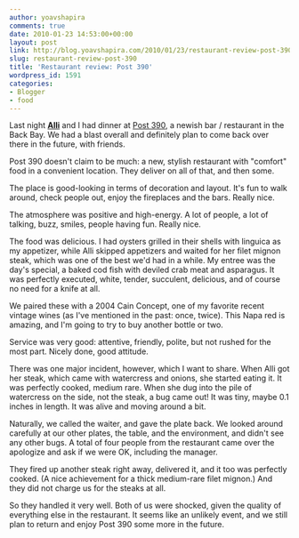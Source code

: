 ```yaml
---
author: yoavshapira
comments: true
date: 2010-01-23 14:53:00+00:00
layout: post
link: http://blog.yoavshapira.com/2010/01/23/restaurant-review-post-390/
slug: restaurant-review-post-390
title: 'Restaurant review: Post 390'
wordpress_id: 1591
categories:
- Blogger
- food
---
```


Last night **[Alli](http://allisonshapira.com)** and I had dinner at [Post 390](http://www.post390restaurant.com/), a newish bar / restaurant in the Back Bay.  We had a blast overall and definitely plan to come back over there in the future, with friends.

  


Post 390 doesn't claim to be much: a new, stylish restaurant with "comfort" food in a convenient location.  They deliver on all of that, and then some.

  


The place is good-looking in terms of decoration and layout.  It's fun to walk around, check people out, enjoy the fireplaces and the bars.  Really nice.

  


The atmosphere was positive and high-energy.  A lot of people, a lot of talking, buzz, smiles, people having fun.  Really nice.

  


The food was delicious.  I had oysters grilled in their shells with linguica as my appetizer, while Alli skipped appetizers and waited for her filet mignon steak, which was one of the best we'd had in a while.  My entree was the day's special, a baked cod fish with deviled crab meat and asparagus.  It was perfectly executed, white, tender, succulent, delicious, and of course no need for a knife at all.

  


We paired these with a 2004 Cain Concept, one of my favorite recent vintage wines (as I've mentioned in the past: once, twice).  This Napa red is amazing, and I'm going to try to buy another bottle or two.

  


Service was very good: attentive, friendly, polite, but not rushed for the most part.  Nicely done, good attitude.

  


There was one major incident, however, which I want to share.  When Alli got her steak, which came with watercress and onions, she started eating it.  It was perfectly cooked, medium rare.  When she dug into the pile of watercress on the side, not the steak, a bug came out!  It was tiny, maybe 0.1 inches in length.  It was alive and moving around a bit.

  


Naturally, we called the waiter, and gave the plate back.  We looked around carefully at our other plates, the table, and the environment, and didn't see any other bugs.  A total of four people from the restaurant came over the apologize and ask if we were OK, including the manager.

  


They fired up another steak right away, delivered it, and it too was perfectly cooked.  (A nice achievement for a thick medium-rare filet mignon.)  And they did not charge us for the steaks at all.

  


So they handled it very well.  Both of us were shocked, given the quality of everything else in the restaurant.  It seems like an unlikely event, and we still plan to return and enjoy Post 390 some more in the future.  


  


  

